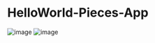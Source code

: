 # HelloWorld-Pieces-App

![image](https://github.com/user-attachments/assets/444a145f-4ade-47c5-8596-c09bb3950a21)
![image](https://github.com/user-attachments/assets/e725ea4c-5f79-49d8-8a4c-0d286f04a3d0)
